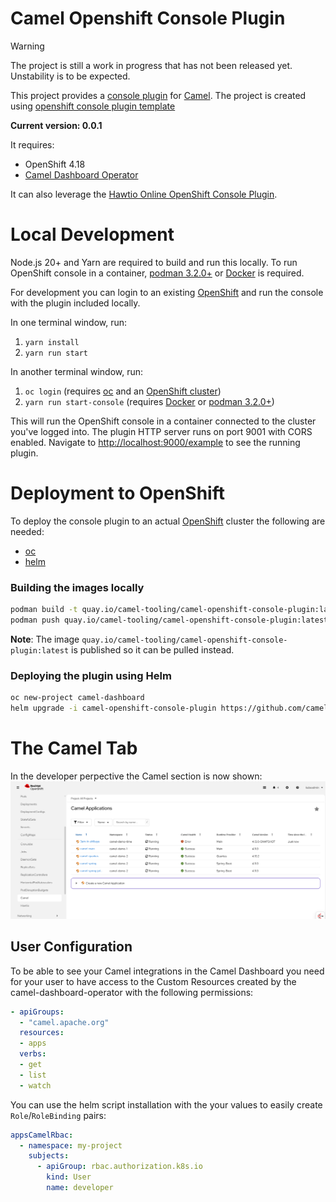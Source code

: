 # Camel Openshift Console Plugin

> [!WARNING]
> The project is still a work in progress that has not been released yet. 
> Unstability is to be expected.

This project provides a [console plugin](https://github.com/openshift/console/tree/master/frontend/packages/console-dynamic-plugin-sdk) for [Camel](https://camel.apache.org).
The project is created using [openshift console plugin template](https://github.com/openshift/console-plugin-template)

**Current version: 0.0.1**

It requires:
* OpenShift 4.18
* [Camel Dashboard Operator](https://github.com/squakez/camel-dashboard-operator)


It can also leverage the [Hawtio Online OpenShift Console Plugin](https://github.com/hawtio/hawtio-online-console-plugin).

# Local Development

Node.js 20+ and Yarn are required to build and run this locally. To run OpenShift console in a container, [podman 3.2.0+](https://podman.io) or [Docker](https://www.docker.com) is required.

For development you can login to an existing [OpenShift](https://www.redhat.com/en/technologies/cloud-computing/openshift) and run the console with the plugin included locally.

In one terminal window, run:

1. `yarn install`
2. `yarn run start`

In another terminal window, run:

1. `oc login` (requires [oc](https://console.redhat.com/openshift/downloads) and an [OpenShift cluster](https://console.redhat.com/openshift/create))
2. `yarn run start-console` (requires [Docker](https://www.docker.com) or [podman 3.2.0+](https://podman.io))

This will run the OpenShift console in a container connected to the cluster
you've logged into. The plugin HTTP server runs on port 9001 with CORS enabled.
Navigate to <http://localhost:9000/example> to see the running plugin.

# Deployment to OpenShift

To deploy the console plugin to an actual [OpenShift](https://www.redhat.com/en/technologies/cloud-computing/openshift) cluster the following are needed:

- [oc](https://console.redhat.com/openshift/downloads)
- [helm](https://helm.sh)

### Building the images locally

```sh
podman build -t quay.io/camel-tooling/camel-openshift-console-plugin:latest .
podman push quay.io/camel-tooling/camel-openshift-console-plugin:latest
```

**Note**: The image `quay.io/camel-tooling/camel-openshift-console-plugin:latest` is published so it can be pulled instead.

### Deploying the plugin using Helm

```sh
oc new-project camel-dashboard
helm upgrade -i camel-openshift-console-plugin https://github.com/camel-tooling/camel-openshift-console-plugin/raw/refs/heads/main/docs/charts/camel-openshift-console-plugin-0.0.1.tgz --namespace camel-dashboard --set plugin.image=quay.io/camel-tooling/camel-openshift-console-plugin:latest
```

# The Camel Tab

In the developer perpective the Camel section is now shown:
[![The Camel Plugin Home](screenshots/home.png)](screenshots/home.png)


## User Configuration

To be able to see your Camel integrations in the Camel Dashboard you need for your user to have access to the Custom Resources created by the camel-dashboard-operator with the following permissions:

```yaml
- apiGroups:
  - "camel.apache.org"
  resources:
  - apps
  verbs:
  - get
  - list
  - watch
```

You can use the helm script installation with the your values to easily create `Role`/`RoleBinding` pairs: 
```yaml
appsCamelRbac:
  - namespace: my-project
    subjects:
      - apiGroup: rbac.authorization.k8s.io
        kind: User
        name: developer
```

